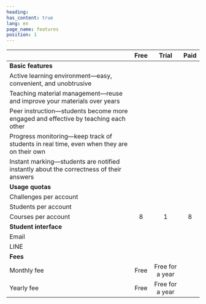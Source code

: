 ```yaml
---
heading:
has_content: true
lang: en
page_name: features
position: 1
---
```

|   | Free | Trial | Paid |
|---|:-:|:-:|:-:|
| **Basic features**  |   |   |   |
| Active learning environment—easy, convenient, and unobtrusive | <i class="fas fa-check"></i> | <i class="fas fa-check"></i> | <i class="fas fa-check"></i> |
| Teaching material management—reuse and improve your materials over years | <i class="fas fa-check"></i> | <i class="fas fa-check"></i> | <i class="fas fa-check"></i> |
| Peer instruction—students become more engaged and effective by teaching each other | <i class="fas fa-check"></i> | <i class="fas fa-check"></i> | <i class="fas fa-check"></i> |
| Progress monitoring—keep track of students in real time, even when they are on their own | <i class="fas fa-check"></i> | <i class="fas fa-check"></i> | <i class="fas fa-check"></i> |
| Instant marking—students are notified instantly about the correctness of their answers | <i class="fas fa-check"></i> | <i class="fas fa-check"></i> | <i class="fas fa-check"></i> |
| **Usage quotas** |   |   |   |
| Challenges per account | <i class="fas fa-infinity"></i> | <i class="fas fa-infinity"></i> | <i class="fas fa-infinity"></i> |
| Students per account | <i class="fas fa-infinity"></i> | <i class="fas fa-infinity"></i> | <i class="fas fa-infinity"></i> |
| Courses per account | 8 | 1 | 8 |
| **Student interface** |   |   |   |
| Email | <i class="fas fa-check"></i> | <i class="fas fa-check"></i> | <i class="fas fa-check"></i> |
| LINE | <i class="fas fa-times"></i> | <i class="fas fa-check"></i> | <i class="fas fa-check"></i> |
| **Fees**  |   |   |   |
| Monthly fee | Free | Free for a year | <i class="fas fa-money-bill-wave"></i> |
| Yearly fee | Free | Free for a year | <i class="fas fa-money-bill-wave"></i> |
